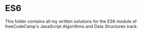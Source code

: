 # ES6

This folder contains all my written solutions for the ES6 module of freeCodeCamp's JavaScript Algorithms and Data Structures track.
